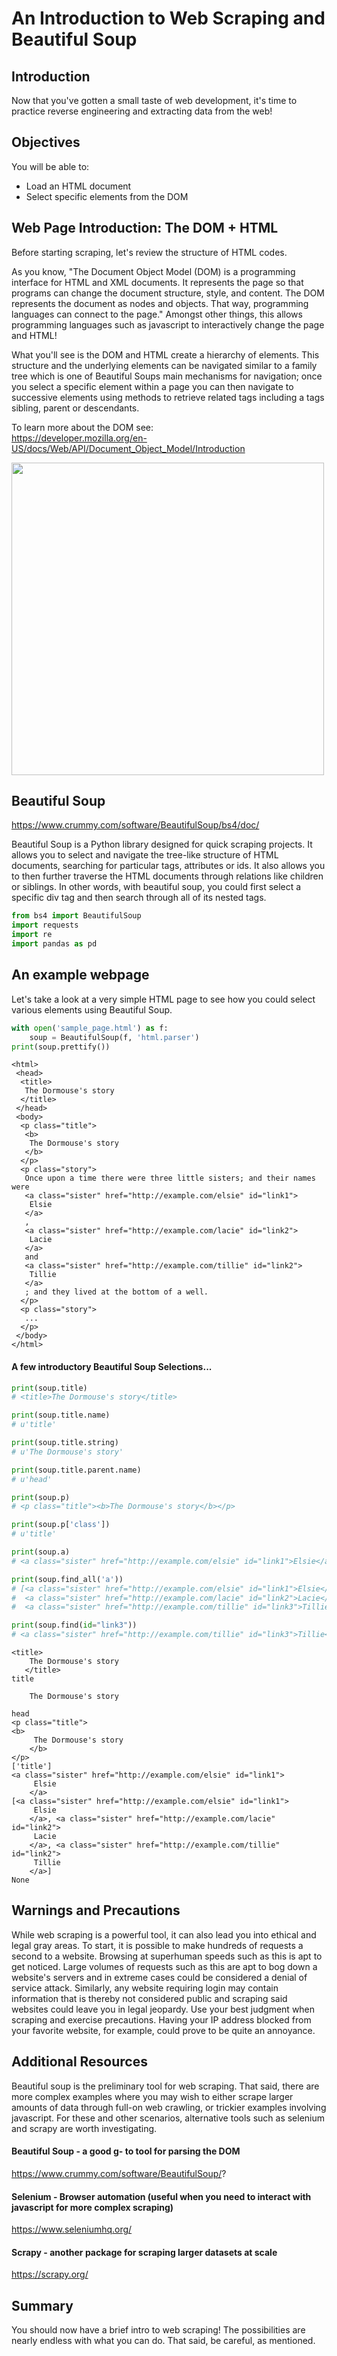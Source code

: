 
# An Introduction to Web Scraping and Beautiful Soup

## Introduction

Now that you've gotten a small taste of web development, it's time to practice reverse engineering and extracting data from the web!

## Objectives
You will be able to:
* Load an HTML document
* Select specific elements from the DOM

## Web Page Introduction: **The DOM + HTML**

Before starting scraping, let's review the structure of HTML codes.

As you know, "The Document Object Model (DOM) is a programming interface for HTML and XML documents. It represents the page so that programs can change the document structure, style, and content. The DOM represents the document as nodes and objects. That way, programming languages can connect to the page." Amongst other things, this allows programming languages such as javascript to interactively change the page and HTML!  

What you'll see is the DOM and HTML create a hierarchy of elements. This structure and the underlying elements can be navigated similar to a family tree which is one of Beautiful Soups main mechanisms for navigation; once you select a specific element within a page you can then navigate to successive elements using methods to retrieve related tags including a tags sibling, parent or descendants.
  
To learn more about the DOM see:  
https://developer.mozilla.org/en-US/docs/Web/API/Document_Object_Model/Introduction

<img src="images/DOM-model.svg.png" width="500">

## Beautiful Soup   
https://www.crummy.com/software/BeautifulSoup/bs4/doc/   

Beautiful Soup is a Python library designed for quick scraping projects. It allows you to select and navigate the tree-like structure of HTML documents, searching for particular tags, attributes or ids. It also allows you to then further traverse the HTML documents through relations like children or siblings. In other words, with beautiful soup, you could first select a specific div tag and then search through all of its nested tags.


```python
from bs4 import BeautifulSoup
import requests
import re
import pandas as pd
```

## An example webpage

Let's take a look at a very simple HTML page to see how you could select various elements using Beautiful Soup.


```python
with open('sample_page.html') as f:
    soup = BeautifulSoup(f, 'html.parser')
print(soup.prettify())
```

    <html>
     <head>
      <title>
       The Dormouse's story
      </title>
     </head>
     <body>
      <p class="title">
       <b>
        The Dormouse's story
       </b>
      </p>
      <p class="story">
       Once upon a time there were three little sisters; and their names were
       <a class="sister" href="http://example.com/elsie" id="link1">
        Elsie
       </a>
       ,
       <a class="sister" href="http://example.com/lacie" id="link2">
        Lacie
       </a>
       and
       <a class="sister" href="http://example.com/tillie" id="link2">
        Tillie
       </a>
       ; and they lived at the bottom of a well.
      </p>
      <p class="story">
       ...
      </p>
     </body>
    </html>


#### A few introductory Beautiful Soup Selections...


```python
print(soup.title)
# <title>The Dormouse's story</title>

print(soup.title.name)
# u'title'

print(soup.title.string)
# u'The Dormouse's story'

print(soup.title.parent.name)
# u'head'

print(soup.p)
# <p class="title"><b>The Dormouse's story</b></p>

print(soup.p['class'])
# u'title'

print(soup.a)
# <a class="sister" href="http://example.com/elsie" id="link1">Elsie</a>

print(soup.find_all('a'))
# [<a class="sister" href="http://example.com/elsie" id="link1">Elsie</a>,
#  <a class="sister" href="http://example.com/lacie" id="link2">Lacie</a>,
#  <a class="sister" href="http://example.com/tillie" id="link3">Tillie</a>]

print(soup.find(id="link3"))
# <a class="sister" href="http://example.com/tillie" id="link3">Tillie</a>
```

    <title>
        The Dormouse's story
       </title>
    title
    
        The Dormouse's story
       
    head
    <p class="title">
    <b>
         The Dormouse's story
        </b>
    </p>
    ['title']
    <a class="sister" href="http://example.com/elsie" id="link1">
         Elsie
        </a>
    [<a class="sister" href="http://example.com/elsie" id="link1">
         Elsie
        </a>, <a class="sister" href="http://example.com/lacie" id="link2">
         Lacie
        </a>, <a class="sister" href="http://example.com/tillie" id="link2">
         Tillie
        </a>]
    None


## Warnings and Precautions

While web scraping is a powerful tool, it can also lead you into ethical and legal gray areas. To start, it is possible to make hundreds of requests a second to a website. Browsing at superhuman speeds such as this is apt to get noticed. Large volumes of requests such as this are apt to bog down a website's servers and in extreme cases could be considered a denial of service attack. Similarly, any website requiring login may contain information that is thereby not considered public and scraping said websites could leave you in legal jeopardy. Use your best judgment when scraping and exercise precautions. Having your IP address blocked from your favorite website, for example, could prove to be quite an annoyance.

## Additional Resources

Beautiful soup is the preliminary tool for web scraping. That said, there are more complex examples where you may wish to either scrape larger amounts of data through full-on web crawling, or trickier examples involving javascript. For these and other scenarios, alternative tools such as selenium and scrapy are worth investigating.

#### Beautiful Soup - a good g- to tool for parsing the DOM
https://www.crummy.com/software/BeautifulSoup/?

#### Selenium - Browser automation (useful when you need to interact with javascript for more complex scraping)
https://www.seleniumhq.org/

#### Scrapy - another package for scraping larger datasets at scale
https://scrapy.org/

## Summary
You should now have a brief intro to web scraping! The possibilities are nearly endless with what you can do. That said, be careful, as mentioned.
